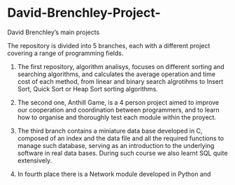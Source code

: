 # David-Brenchley-Project-
David Brenchley’s main projects 

The repository is divided into 5 branches, each with a different project covering a range of programming fields.

1) The first repository, algorithm analisys, focuses on different sorting and searching algorithms, and calculates the average operation and time cost of each method, from linear and binary search algrotihms to Insert Sort, Quick Sort or Heap Sort sorting algorithms.

2) The second one, Anthill Game, is a 4 person project aimed to improve our cooperation and coordination between programmers, and to learn how to organise and thoroughly test each module within the proyect.

3) The third branch contains a miniature data base developed in C, composed of an index and the data file and all the required functions to manage such database, serving as an introduction to the underlying software in real data bases. During such course we also learnt SQL quite extensively.

4) In fourth place there is a Network module developed in Python and 
